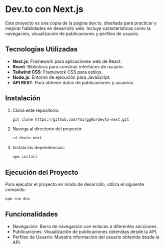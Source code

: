 # Dev.to con Next.js

Este proyecto es una copia de la página dev.to, diseñada para practicar y mejorar habilidades en desarrollo web. Incluye características como la navegación, visualización de publicaciones y perfiles de usuario.

## Tecnologías Utilizadas

- **Next.js**: Framework para aplicaciones web de React.
- **React**: Biblioteca para construir interfaces de usuario.
- **Tailwind CSS**: Framework CSS para estilos.
- **Node.js**: Entorno de ejecución para JavaScript.
- **API REST**: Para obtener datos de publicaciones y usuarios.


## Instalación

1. Clona este repositorio:
    ```sh
    git clone https://github.com/Yairgg95/devto-next.git
    ```

2. Navega al directorio del proyecto:
    ```sh
    cd devto-next
    ```

3. Instala las dependencias:
    ```sh
    npm install
    ```

## Ejecución del Proyecto

Para ejecutar el proyecto en modo de desarrollo, utiliza el siguiente comando:

```sh
npm run dev
```

## Funcionalidades

- Navegación: Barra de navegación con enlaces a diferentes secciones.
- Publicaciones: Visualización de publicaciones obtenidas desde la API.
- Perfiles de Usuario: Muestra información del usuario obtenida desde la API.




